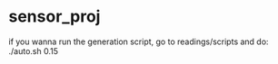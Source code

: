 # sensor_proj
if you wanna run the generation script, go to readings/scripts and do: ./auto.sh 0.15
